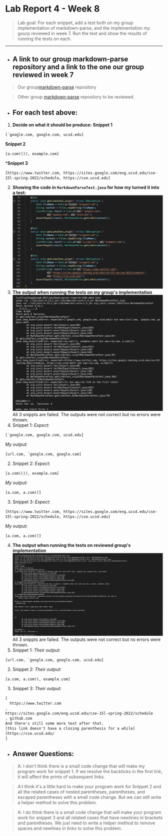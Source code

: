 # Lab Report 4 - Week 8
> Lab goal: For each snippet, add a test both on my group implementation of markdown-parse, and the implementation my gourp reviewed in week 7. Run the test and show the results of running the tests on each.
---
* ## A link to our group markdown-parse repository and a link to the one our group reviewed in week 7
> Our group[markdown-parse](https://github.com/katieki/markdown-parser) repository

> Other group [markdown-parse](https://github.com/henrigy/markdown-parser/blob/main/MarkdownParse.java) repository to be reviewed.

* ## For each test above:
1. **Decide on what it should be produce:**
**Snippet 1**
```
[`google.com, google.com, ucsd.edu]
```
**Snippet 2**
```
[a.com(()), example.com]
```
***Snippet 3**
```
[https://www.twitter.com, https://sites.google.com/eng.ucsd.edu/cse-15l-spring-2022/schedule, https://cse.ucsd.edu]
```
2. **Showing the code in `MarkdownParseTest.java` for how my turned it into a test:**
![Image](testsAdd.png)
3. **The output when running the tests on my group's implementation**
![Image](tests.png)
All 3 snippts are failed. The outputs were not correct but no errors were thrown.
  1. Snippet 1: 
  *Expect*: 
  ```
  [`google.com, google.com, ucsd.edu]
  ```
  *My output:*
  ```
  [url.com, `google.com, google.com]
  ```
  2. Snippet 2:
  *Expect*: 
  ```
  [a.com(()), example.com]
  ```
  *My output:*
  ```
  [a.com, a.com((]
  ```
  3. Snippet 3:
  *Expect*: 
  ```
  [https://www.twitter.com, https://sites.google.com/eng.ucsd.edu/cse-15l-spring-2022/schedule, https://cse.ucsd.edu]
  ```
  *My output:*
  ```
  [a.com, a.com((]
  ```
  4. **The output when running the tests on reviewed group's implementation**
  ![Image](otherTest.png)
  All 3 snippts are failed. The outputs were not correct but no errors were thrown.
  1. Snippet 1: 
  *Their output:*
  ```
  [url.com, `google.com, google.com, ucsd.edu]
  ```
  2. Snippet 2:
  *Their output:*
  ```
  [a.com, a.com((, example.com]
  ```
  3. Snippet 3:
  *Their output:*
  ```
  [
    https://www.twitter.com
, 
https://sites.google.com/eng.ucsd.edu/cse-15l-spring-2022/schedule
, github.com
And there's still some more text after that.
[this link doesn't have a closing parenthesis for a while](https://cse.ucsd.edu/
]
  ```

* ## Answer Questions:
>A: I don't think there is a small code change that will make my program work for snippet 1. If we resolve the backticks in the first link, it will affect the prints of subsequent links.

>A:I think it's a little hard to make your program work for Snippet 2 and all the related cases of nested parentheses, parentheses, and escaped parentheses with a small code change. But we can still write a helper method to solve this problem.

>A: I do think there is a small code change that will make your program work for snippet 3 and all related cases that have newlines in brackets and parentheses. We just need to write a helper method to remove spaces and newlines in links to solve this problem.










